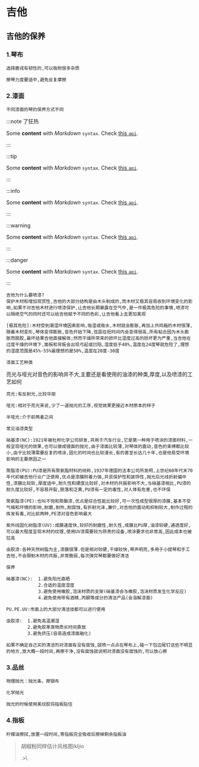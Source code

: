 # 吉他

## 吉他的保养

### 1.琴布

`选择鹿戎有韧性的,可以吸附很多杂质`


`擦琴力度要适中,避免反复摩擦`




### 2.漆面

`不同漆面的琴的保养方式不同`



:::note 了狂热

  Some **content** with _Markdown_ `syntax`. Check [this `api`](#).

:::

:::tip

Some **content** with _Markdown_ `syntax`. Check [this `api`](#).

:::

:::info

Some **content** with _Markdown_ `syntax`. Check [this `api`](#).

:::

:::warning

Some **content** with _Markdown_ `syntax`. Check [this `api`](#).

:::

:::danger

Some **content** with _Markdown_ `syntax`. Check [this `api`](#).

:::



```
吉他为什么要喷漆?
保护木材和增加观赏性,吉他的大部分结构是由木头制成的,而木材又极其容易收到环境变化的影响,如果不对吉他木材进行喷漆保护,让吉他长期暴露在空气中,是一件极其危险的事情,喷漆可以隔绝空气的同时还可以给吉他赋予不同的色彩,让吉他看上去更加美观

[极其危险]:木材受到潮湿环境因素影响,吸湿或吸水,木材就会膨胀,再加上共鸣箱的木材很薄,随着木材变形,琴体变得膨胀,音色开始下降,弦距在短时间内会变得很高,所有粘合因为木头膨胀而脱胶,最坏结果吉他直接解体;然而干燥所带来的损坏比湿度过高的损坏更为严重,当吉他在过度干燥的环境下,面板和背板会出现弓起或凹陷,湿度低于40%,温度在24度琴就危险了,理想的湿度范围是45%-55%最理想的是50%,温度在20度-30度
```

`漆面工艺种类`

亮光与哑光对音色的影响并不大,主要还是看使用的油漆的种类,厚度,以及喷漆的工艺如何

```
亮光:有反射光,比较华丽

哑光:相对于亮光来说,少了一道抛光的工序,视觉效果更接近木材原本的样子

半哑光:介于前两者之间
```

`常见油漆类型`

```
硝基漆(NC):1921年被杜邦化学公司研发,并用于汽车行业,它是第一种用于喷涂的漆面材料,一般呈现哑光的效果,也可以做成镜面的抛光,由于漆面比较薄,对琴体的震动,音色的束缚都比较小,由于比较薄需要反复的喷涂,固化的时间也比较漫长,有的甚至长达几十年,也是他易受环境影响的主要原因之一

聚脂漆(PU):PU漆是所有聚氨脂材料的统称,1937年德国的法本公司所发明,上世纪60年代末70年代初被吉他行业广泛使用,优点是漆膜附着力强,并具保护性和装饰性,抛光后光线折射偏中性,漆膜比较软,厚度适中,耐久性和硬度比较好,对木材的共振影响不大,与硝基漆相比,PU漆的耐久度比较好,不容易开裂,脱落和泛黄,PU漆有一定的毒性,对人体有危害,也不环保

聚氨脂漆(PE):也叫不饱和聚酯漆,优点是综合性能比较好,可一次性成型很厚的漆膜,基本不受气候和环境的影响,耐磨,耐热,耐腐蚀,有折射光泽,廉价,对吉他的震动和抑制较大,制作过程的挥发有毒,对比前两种,PE漆对音色影响最大

紫外线固化树脂漆(UV):成膜速度快,较好的耐磨性,耐久性,成膜比PU厚,油漆较硬,通透度好,可以最大程度呈现木材的纹理,使用UV漆需要较为昂贵的设备,喷涂要求也非常高,因此成本也被拉高

虫胶漆:各种天然树脂为主,漆膜很薄.但是相对较硬,干燥较快,琴声明亮,多用于小提琴和手工吉他,不会限制木材的共振,非常脆弱,每次弹完琴都要做好清洁
```

`保养`

```
硝基漆(NC):  1.避免阳光直晒
			2.合适的温度湿度
			3.避免使用橡胶,泡沫材质的支架(硝基漆会与橡胶,泡沫材质发生化学反应)
			4.避免使用带有酒精,丙酮等成分的清洁产品(会溶解漆面)
			
PU.PE.UV:市面上的大部分清洁技都可以进行使用

虫胶漆:  1.避免高温潮湿
		2.避免胶革类物质长时间靠放
		3.避免挤压(容易造成漆面融化)
		
如果不确定自己买的清洁剂对漆面有没有腐蚀,就喷一点点在琴布上,碰一下包边尾钉这些不明显的地方,放大概一段时间,再擦干净,没有腐蚀就说明对漆面没有腐蚀的,可以放心擦
```

### 3.品丝

```
物理抛光：抛光条，擦银布

化学抛光

抛光的时候使用美纹胶将指板贴住
```

### 4.指板

```
柠檬油擦拭,放置一段时间,等指板完全吸收后擦掉剩余指板油
```

> 胡椒粉同样估计风格图ikljio
>
> .>\\